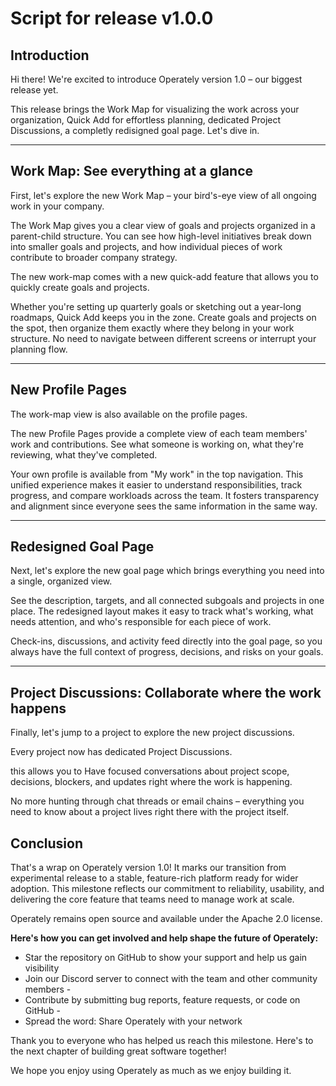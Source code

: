 # Script for release v1.0.0

## Introduction

Hi there! We're excited to introduce Operately version 1.0 – our biggest release yet.

This release brings the Work Map for visualizing the work across your
organization, Quick Add for effortless planning, dedicated Project Discussions, a completly redisigned goal page. Let's dive in.

---

## Work Map: See everything at a glance

First, let's explore the new Work Map – your bird's-eye view of all ongoing work
in your company.

The Work Map gives you a clear view of goals and projects
organized in a parent-child structure. You can see how high-level initiatives
break down into smaller goals and projects, and how individual pieces of work
contribute to broader company strategy.

The new work-map comes with a new quick-add feature that allows you to quickly create
goals and projects.

Whether you're setting up quarterly goals or sketching out a year-long roadmaps,
Quick Add keeps you in the zone. Create goals and projects on the spot, then
organize them exactly where they belong in your work structure. No need to
navigate between different screens or interrupt your planning flow.

---

## New Profile Pages

The work-map view is also available on the profile pages.

The new Profile Pages provide a complete view of each team members' work and
contributions. See what someone is working on, what they're reviewing, what
they've completed.

Your own profile is available from "My work" in the top navigation. This unified
experience makes it easier to understand responsibilities, track progress, and
compare workloads across the team. It fosters transparency and alignment since
everyone sees the same information in the same way.

---

## Redesigned Goal Page

Next, let's explore the new goal page which brings everything you need into a single,
organized view.

See the description, targets, and all connected subgoals and projects
in one place. The redesigned layout makes it easy to track what's working, what
needs attention, and who's responsible for each piece of work.

Check-ins, discussions, and activity feed directly into the goal page, so you
always have the full context of progress, decisions, and risks on your goals.

---

## Project Discussions: Collaborate where the work happens

Finally, let's jump to a project to explore the new project discussions.

Every project now has dedicated Project Discussions.

this allows you to Have focused conversations about project scope, decisions,
blockers, and updates right where the work is happening.

No more hunting through chat threads or email chains – everything you need to
know about a project lives right there with the project itself.

## Conclusion

That's a wrap on Operately version 1.0! It marks our transition from experimental
release to a stable, feature-rich platform ready for wider adoption. This milestone
reflects our commitment to reliability, usability, and delivering the core feature
that teams need to manage work at scale.

Operately remains open source and available under the Apache 2.0 license.

**Here's how you can get involved and help shape the future of Operately:**

- Star the repository on GitHub to show your support and help us gain visibility
- Join our Discord server to connect with the team and other community members -
- Contribute by submitting bug reports, feature requests, or code on GitHub -
- Spread the word: Share Operately with your network

Thank you to everyone who has helped us reach this milestone. Here's to the next
chapter of building great software together!

We hope you enjoy using Operately as much as we enjoy building it.

